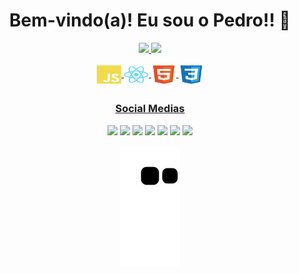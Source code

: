 ## <h1 align=center>Bem-vindo(a)! Eu sou o Pedro!! 👋 </h1>
<div align="center">
  <a href="https://github.com/iPedroV">
  <img height="180em" src="https://github-readme-stats.vercel.app/api?username=iPedroV&show_icons=true&theme=dark&include_all_commits=true&count_private=true"/>
  <img height="180em" src="https://github-readme-stats.vercel.app/api/top-langs/?username=iPedroV&layout=compact&langs_count=7&theme=dark"/>
</div>
<div align=center style="display: inline_block"><br>
  <img align="center" alt="Pedro-Js" height="30" width="40" src="https://raw.githubusercontent.com/devicons/devicon/master/icons/javascript/javascript-plain.svg">
  <img align="center" alt="Pedro-React" height="30" width="40" src="https://raw.githubusercontent.com/devicons/devicon/master/icons/react/react-original.svg">
  <img align="center" alt="Pedro-HTML" height="30" width="40" src="https://raw.githubusercontent.com/devicons/devicon/master/icons/html5/html5-original.svg">
  <img align="center" alt="Pedro-CSS" height="30" width="40" src="https://raw.githubusercontent.com/devicons/devicon/master/icons/css3/css3-original.svg">
</div>
  
  ## <h3 align=center>Social Medias </h3>
 
<div align=center >
  <a href="https://api.whatsapp.com/send?phone=5561984941352&text=Olá%20Pedro!%20Vim%20através%20do%20seu%20perfil%20do%20GitHub%20e%20gostaria%20de%20falar%20com%20você." target="_blank"><img width=5% src="https://img.icons8.com/?size=100&id=16713&format=png&color=000000" target="_blank"></a>
  <a href="https://www.youtube.com/channel/UCdT59nfQphalL3fQ2beLiBQ" target="_blank"><img src="https://img.icons8.com/?size=100&id=19318&format=png&color=000000" width=5% target="_blank"></a>
  <a href="https://instagram.com/pedro.viiitor" target="_blank"><img src="https://cdn-icons-png.flaticon.com/512/2111/2111463.png" width=5% target="_blank"></a>
 	<a href="https://www.twitch.tv/l_mystogan_l" target="_blank"><img src="https://img.icons8.com/?size=100&id=RDawFkXQ5fjN&format=png&color=000000" width=5% target="_blank"></a>
 <a href="https://github.com/iPedroV" target="_blank"><img src="https://cdn-icons-png.flaticon.com/512/2111/2111370.png" width=5% target="_blank"></a> 
  <a href = "mailto:pedro.vcosta405@gmail.com"><img src="https://cdn-icons-png.flaticon.com/512/5968/5968534.png" width=5% target="_blank"></a>
  <a href="https://www.linkedin.com/in/pedro-vitor-934122161" target="_blank"><img src="https://cdn-icons-png.flaticon.com/512/174/174857.png" width=5% target="_blank"></a> 
 
  ![Snake animation](https://github.com/iPedroV/iPedroV/blob/output/github-contribution-grid-snake.svg)
 
</div>
